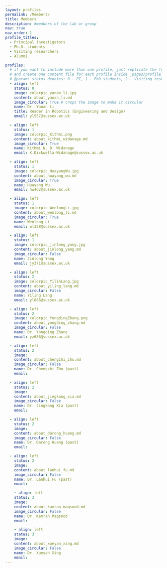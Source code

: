 ```yaml
---
layout: profiles
permalink: /Members/
title: Members
description: #members of the lab or group
nav: true
nav_order: 1
profile_titles: 
  - Principal investigators
  - Ph.D. students
  - Visiting researchers
  - Alumni

profiles:
  # if you want to include more than one profile, just replicate the following block
  # and create one content file for each profile inside _pages/profile_contents
  # @param: status denotes: 0 - PI, 1 - PhD students, 2 - Visiting researchers (past and present), 3 - Alumni
  - align: left
    status: 0
    image: colorpic_yanan_li.jpg
    content: about_yanan_li.md
    image_circular: True # crops the image to make it circular
    name: Dr. Yanan Li
    title: Reader in Robotics (Engineering and Design)
    email: yl557@sussex.ac.uk

  - align: left
    status: 1
    image: colorpic_Kithmi.png
    content: about_kithmi_widanage.md
    image_circular: True
    name: Kithmi N. D. Widanage
    email: K.Dickwella-Widanage@sussex.ac.uk 

  - align: left
    status: 1
    image: colorpic_HuayangWu.jpg
    content: about_huayang_wu.md
    image_circular: True
    name: Huayang Wu
    email: hw462@sussex.ac.uk 

  - align: left
    status: 1
    image: colorpic_WenlongLi.jpg
    content: about_wenlong_li.md
    image_circular: True
    name: Wenlong Li
    email: wl338@sussex.ac.uk 

  - align: left
    status: 1
    image: colorpic_jinlong_yang.jpg
    content: about_jinlong_yang.md
    image_circular: False
    name: Jinlong Yang
    email: jy371@sussex.ac.uk

  - align: left
    status: 2
    image: colorpic_YilinLang.jpg
    content: about_yiling_lang.md
    image_circular: False
    name: Yiling Lang 
    email: yl886@sussex.ac.uk 

  - align: left
    status: 2
    image: colorpic_YongdingZhang.png
    content: about_yongding_zhang.md
    image_circular: False
    name: Dr. Yongding Zhang 
    email: yz686@sussex.ac.uk

  - align: left
    status: 2
    image: 
    content: about_chengzhi_zhu.md
    image_circular: False
    name: Dr. Chengzhi Zhu (past)
    email: 

  - align: left
    status: 2
    image: 
    content: about_jingkang_xia.md
    image_circular: False
    name: Dr. Jingkang Xia (past)
    email: 

  - align: left
    status: 2
    image: 
    content: about_darong_huang.md
    image_circular: False
    name: Dr. Darong Huang (past)
    email: 

  - align: left
    status: 2
    image: 
    content: about_lanhui_fu.md
    image_circular: False
    name: Dr. Lanhui Fu (past)
    email:

    - align: left
    status: 3
    image: 
    content: about_kamran_maqsood.md
    image_circular: False
    name: Dr. Kamran Maqsood
    email:

    - align: left
    status: 3
    image: 
    content: about_xueyan_xing.md
    image_circular: False
    name: Dr. Xueyan Xing
    email: 
---
```

